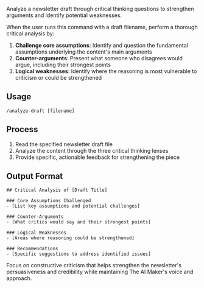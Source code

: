 Analyze a newsletter draft through critical thinking questions to strengthen arguments and identify potential weaknesses.

When the user runs this command with a draft filename, perform a thorough critical analysis by:

1. **Challenge core assumptions**: Identify and question the fundamental assumptions underlying the content's main arguments
2. **Counter-arguments**: Present what someone who disagrees would argue, including their strongest points
3. **Logical weaknesses**: Identify where the reasoning is most vulnerable to criticism or could be strengthened

## Usage

`/analyze-draft [filename]`

## Process

1. Read the specified newsletter draft file
2. Analyze the content through the three critical thinking lenses
3. Provide specific, actionable feedback for strengthening the piece

## Output Format

```
## Critical Analysis of [Draft Title]

### Core Assumptions Challenged
- [List key assumptions and potential challenges]

### Counter-Arguments
- [What critics would say and their strongest points]

### Logical Weaknesses
- [Areas where reasoning could be strengthened]

### Recommendations
- [Specific suggestions to address identified issues]
```

Focus on constructive criticism that helps strengthen the newsletter's persuasiveness and credibility while maintaining The AI Maker's voice and approach.
